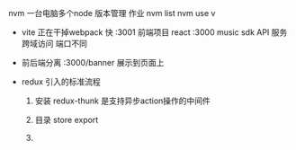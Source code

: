 nvm 一台电脑多个node 版本管理 作业
nvm list
nvm use v

- vite 正在干掉webpack
快
:3001 前端项目 react
:3000 music sdk API 服务
跨域访问  端口不同

- 前后端分离
:3000/banner 展示到页面上

- redux 引入的标准流程
  1. 安装
    redux-thunk 是支持异步action操作的中间件
  2. 目录 store
    export

  3. 
